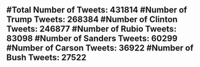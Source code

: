 #Total Number of Tweets: 431814 
#Number of Trump Tweets: 268384
#Number of Clinton Tweets: 246877
#Number of Rubio Tweets: 83098
#Number of Sanders Tweets: 60299
#Number of Carson Tweets: 36922
#Number of Bush Tweets: 27522
---
